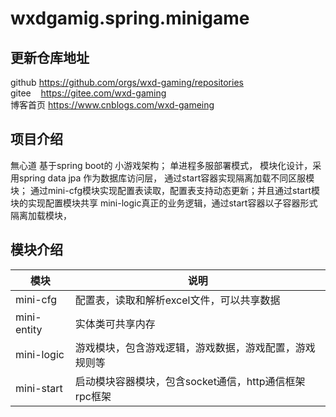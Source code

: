 # wxdgamig.spring.minigame

## 更新仓库地址

github https://github.com/orgs/wxd-gaming/repositories<br>
gitee &nbsp;&nbsp;&nbsp;https://gitee.com/wxd-gaming<br>
博客首页 https://www.cnblogs.com/wxd-gameing<br>

## 项目介绍

無心道 基于spring boot的 小游戏架构；
单进程多服部署模式，
模块化设计，采用spring data jpa 作为数据库访问层，
通过start容器实现隔离加载不同区服模块；
通过mini-cfg模块实现配置表读取，配置表支持动态更新；并且通过start模块的实现配置模块共享
mini-logic真正的业务逻辑，通过start容器以子容器形式隔离加载模块，

## 模块介绍

| 模块          | 说明                                | 
|-------------|-----------------------------------|
| mini-cfg    | 配置表，读取和解析excel文件，可以共享数据           |
| mini-entity | 实体类可共享内存                          |
| mini-logic  | 游戏模块，包含游戏逻辑，游戏数据，游戏配置，游戏规则等       |
| mini-start  | 启动模块容器模块，包含socket通信，http通信框架rpc框架 |

